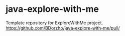 # java-explore-with-me
Template repository for ExploreWithMe project.
https://github.com/BDorzho/java-explore-with-me/pull/
